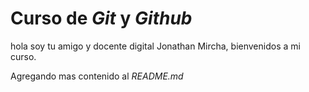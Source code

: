 # Curso de _Git_ y _Github_

hola soy tu amigo y docente digital Jonathan Mircha, bienvenidos a mi curso.

Agregando mas contenido al _README.md_